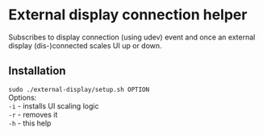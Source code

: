 # External display connection helper

Subscribes to display connection (using udev) event and once an external display (dis-)connected scales UI up or down.

## Installation

`sudo ./external-display/setup.sh OPTION`  
Options:  
`-i` - installs UI scaling logic  
`-r` - removes it  
`-h` - this help  
